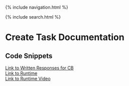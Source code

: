 {% include navigation.html %}

{% include search.html %}

# Create Task Documentation

## Code Snippets
[Link to Written Responses for CB](https://docs.google.com/document/d/1UIRmeW4Dpcra5GtODsZPwa_F4fTg7O7HcxUMnaSb_u4/edit?usp=sharing) \
[Link to Runtime](https://replit.com/@YashShah49/TRIPLET#main.py) \
[Link to Runtime Video](https://youtu.be/CTiaXashFsg)
